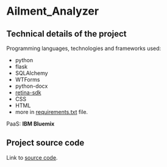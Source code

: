 # Ailment_Analyzer



## Technical details of the project

Programming languages, technologies and frameworks used:

- python
- flask
- SQLAlchemy
- WTForms
- python-docx
- [retina-sdk](https://github.com/cortical-io/retina-sdk.py)
- CSS
- HTML
- more in [requirements.txt](https://github.com/pidziubinski/Semantic-Matching-Engine/blob/master/sme/requirements.txt) file.

PaaS: **IBM Bluemix**


## Project source code

Link to [source code](https://github.com/pidziubinski/Semantic-Matching-Engine/tree/master/sme).

